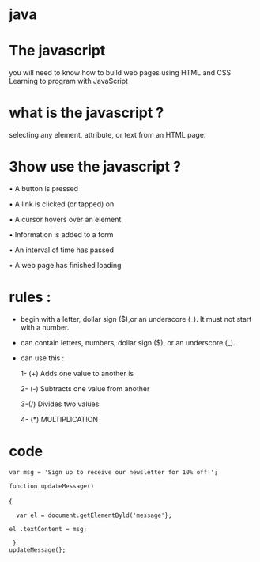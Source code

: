 # java
# The javascript

 you will need to know how to build web pages using HTML and CSS  Learning to program with JavaScript 

 # what is the javascript ?
  selecting any element, attribute, or text from an HTML page. 

 # 3how use the javascript ?
  • A button is pressed 
  
  • A link is clicked (or tapped) on 
  
  • A cursor hovers over an element
  
  • Information is added to a form 
  
  • An interval of time has passed 
  
  • A web page has finished loading
  
 # rules :
  * begin with a letter, dollar sign ($),or an underscore (_). It must not start with a number. 
  * can contain letters, numbers, dollar sign ($), or an underscore (_). 
  * can use this :
  
    1- (+) Adds one value to another is 
    
    2- (-)   Subtracts one value from another 
    
    3-(/)  Divides two values
    
    4- (*) MULTIPLICATION


  # code
  
    var msg = 'Sign up to receive our newsletter for 10% off!';
   
    function updateMessage()
   {
      
      var el = document.getElementByld('message'};
   
    el .textContent = msg;
    
     }
    updateMessage(}; 
    
